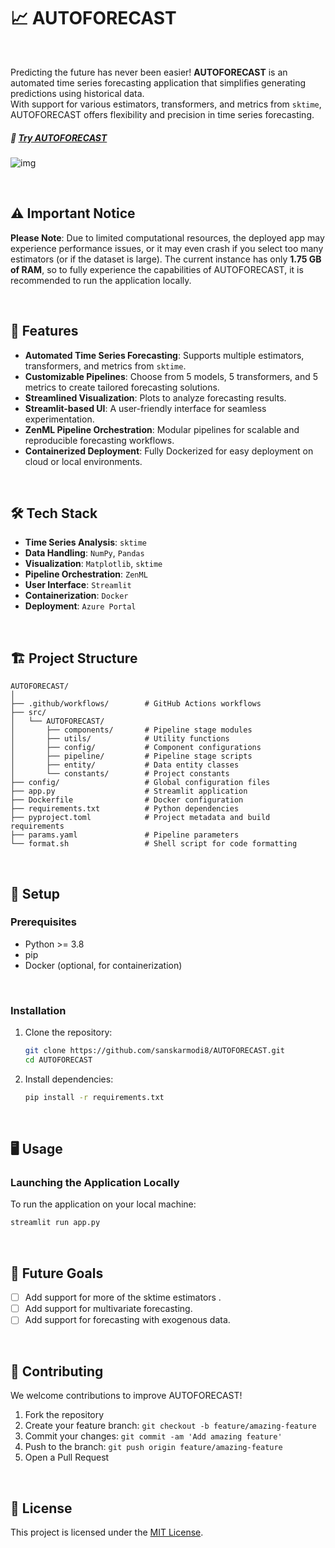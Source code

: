 # 📈 AUTOFORECAST  

<br/>

Predicting the future has never been easier! **AUTOFORECAST** is an automated time series forecasting application that simplifies generating predictions using historical data.  
With support for various estimators, transformers, and metrics from `sktime`, AUTOFORECAST offers flexibility and precision in time series forecasting.  


##### 🚀 [Try AUTOFORECAST](https://autoforecast-bacfbzfudkg5fhbd.centralindia-01.azurewebsites.net/)
 
![img](https://imgs.search.brave.com/5UIXoDyhg78HrrBIsJIqOC7RdTIc_4aLNRdWfSWc8_E/rs:fit:860:0:0:0/g:ce/aHR0cHM6Ly90My5m/dGNkbi5uZXQvanBn/LzA5LzY4LzE0LzE4/LzM2MF9GXzk2ODE0/MTg4OV92Y2Z6QkxT/c1NLSDdyS2FkcjhL/aFBQbGxJYlZBWmxa/Yi5qcGc)

<br/>

## ⚠️ Important Notice  

**Please Note**: Due to limited computational resources, the deployed app may experience performance issues, or it may even crash if you select too many estimators (or if the dataset is large). The current instance has only **1.75 GB of RAM**, so to fully experience the capabilities of AUTOFORECAST, it is recommended to run the application locally.  

<br/>

## 🚀 Features  

- **Automated Time Series Forecasting**: Supports multiple estimators, transformers, and metrics from `sktime`.  
- **Customizable Pipelines**: Choose from 5 models, 5 transformers, and 5 metrics to create tailored forecasting solutions.  
- **Streamlined Visualization**: Plots to analyze forecasting results.  
- **Streamlit-based UI**: A user-friendly interface for seamless experimentation.  
- **ZenML Pipeline Orchestration**: Modular pipelines for scalable and reproducible forecasting workflows.  
- **Containerized Deployment**: Fully Dockerized for easy deployment on cloud or local environments.  

<br/>

## 🛠️ Tech Stack  

- **Time Series Analysis**: `sktime`  
- **Data Handling**: `NumPy`, `Pandas`  
- **Visualization**: `Matplotlib`, `sktime`  
- **Pipeline Orchestration**: `ZenML`  
- **User Interface**: `Streamlit`  
- **Containerization**: `Docker`  
- **Deployment**: `Azure Portal`

<br/>

## 🏗️ Project Structure  

```
AUTOFORECAST/  
│  
├── .github/workflows/        # GitHub Actions workflows  
├── src/  
│   └── AUTOFORECAST/  
│       ├── components/       # Pipeline stage modules  
│       ├── utils/            # Utility functions  
│       ├── config/           # Component configurations  
│       ├── pipeline/         # Pipeline stage scripts  
│       ├── entity/           # Data entity classes  
│       └── constants/        # Project constants  
├── config/                   # Global configuration files  
├── app.py                    # Streamlit application  
├── Dockerfile                # Docker configuration  
├── requirements.txt          # Python dependencies  
├── pyproject.toml            # Project metadata and build requirements  
├── params.yaml               # Pipeline parameters  
└── format.sh                 # Shell script for code formatting  
```

<br/>

## 🚀 Setup  

### Prerequisites  

- Python >= 3.8  
- pip  
- Docker (optional, for containerization)  

<br/>

### Installation  

1. Clone the repository:  
   ```bash  
   git clone https://github.com/sanskarmodi8/AUTOFORECAST.git  
   cd AUTOFORECAST  
   ```  

2. Install dependencies:  
   ```bash  
   pip install -r requirements.txt  
   ```

<br/>

## 🖥️ Usage  

### Launching the Application Locally  

To run the application on your local machine:  
```bash  
streamlit run app.py  
```  

<br/>

## 🔮 Future Goals  

- [ ] Add support for more of the sktime estimators .  
- [ ] Add support for multivariate forecasting.  
- [ ] Add support for forecasting with exogenous data.

<br/>

## 🤝 Contributing  

We welcome contributions to improve AUTOFORECAST!  

1. Fork the repository  
2. Create your feature branch: `git checkout -b feature/amazing-feature`  
3. Commit your changes: `git commit -am 'Add amazing feature'`  
4. Push to the branch: `git push origin feature/amazing-feature`  
5. Open a Pull Request  

<br/>

## 📄 License  

This project is licensed under the [MIT License](LICENSE).  
